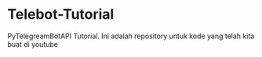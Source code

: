 # Telebot-Tutorial
PyTelegreamBotAPI Tutorial. Ini adalah repository untuk kode yang telah kita buat di youtube
